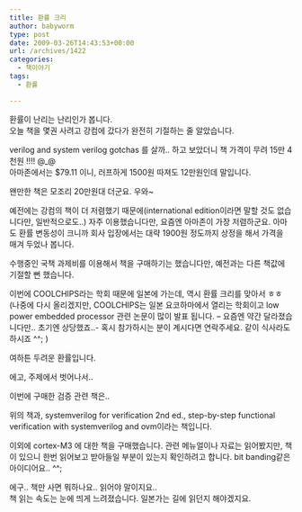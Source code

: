 ```yaml
---
title: 환률 크리
author: babyworm
type: post
date: 2009-03-26T14:43:53+00:00
url: /archives/1422
categories:
  - 책이야기
tags:
  - 환률

---
```

환률이 난리는 난리인가 봅니다.  
오늘 책을 몇권 사려고 강컴에 갔다가 완전히 기절하는 줄 알았습니다.  
  
verilog and system verilog gotchas 를 살까.. 하고 보았더니 책 가격이 무려 15만 4천원 !!!! @_@  
아마존에서는 $79.11 이니, 러프하게 1500원 따져도 12만원인데 말입니다.  
  
왠만한 책은 모조리 20만원대 더군요. 우와~  
  
예전에는 강컴의 책이 더 저렴했기 때문에(international edition이라면 말할 것도 없습니다만, 일반적으로도..) 자주 이용했습니다만, 요즘엔 아마존이 가장 저렴하군요. 아마도 환률 변동성이 크니까 회사 입장에서는 대략 1900원 정도까지 상정을 해서 가격을 매겨 두었나 봅니다.  
  
수행중인 국책 과제비를 이용해서 책을 구매하기는 했습니다만, 예전과는 다른 책값에 기절할 뻔 했습니다.  
  
이번에 COOLCHIPS라는 학회 때문에 일본에 가는데, 역시 환률 크리를 맞아서 ㅎㅎ  
(나중에 다시 올리겠지만, COOLCHIPS는 일본 요코하마에서 열리는 학회이고 low power embedded processor 관련 논문이 많이 발표 됩니다. &#8211; 요즘엔 약간 달라졌습니다만.. 초기엔 상당했죠..- 혹시 참가하시는 분이 계시다면 연락주세요. 같이 식사라도 하시죠 ^^; )  
  
여하튼 두려운 환률입니다.  
  
에고, 주제에서 벗어나서..  
  
이번에 구매한 검증 관련 책은..  
  
위의 책과, systemverilog for verification 2nd ed., step-by-step functional verification with systemverilog and ovm이라는 책입니다.  
  
이외에 cortex-M3 에 대한 책을 구매했습니다. 관련 메뉴얼이나 자료는 읽어봤지만, 책이 있으니 한번 읽어보고 받아들일 부분이 있는지 확인하려고 합니다. bit banding같은 아이디어요.. ^^;  
  
에구.. 책만 사면 뭐하나요.. 읽어야 말이지요..  
책 읽는 속도는 눈에 띄게 느려졌습니다. 일본가는 길에 읽던지 해야겠지요.